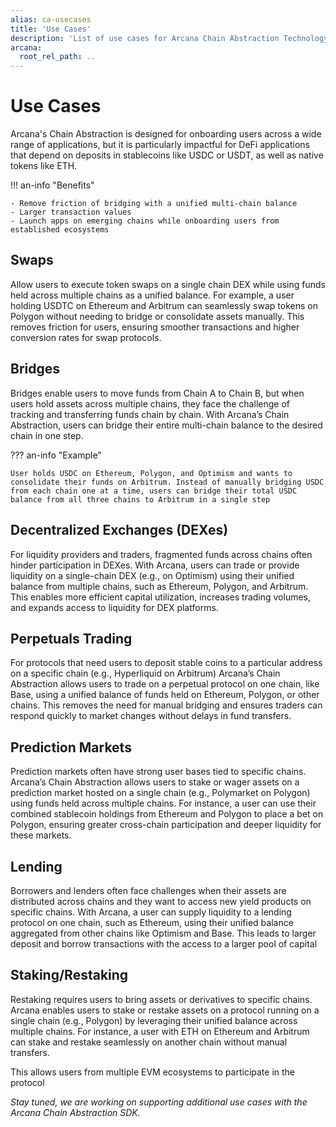 ```yaml
---
alias: ca-usecases
title: 'Use Cases'
description: 'List of use cases for Arcana Chain Abstraction Technology.'
arcana:
  root_rel_path: ..
---
```


# Use Cases

Arcana's Chain Abstraction is designed for onboarding users across a wide range of applications, but it is particularly impactful for DeFi applications that depend on deposits in stablecoins like USDC or USDT, as well as native tokens like ETH.

!!! an-info "Benefits"

    - Remove friction of bridging with a unified multi-chain balance
    - Larger transaction values
    - Launch apps on emerging chains while onboarding users from established ecosystems

## Swaps

Allow users to execute token swaps on a single chain DEX while using funds held across multiple chains as a unified balance. For example, a user holding USDTC on Ethereum and Arbitrum can seamlessly swap tokens on Polygon without needing to bridge or consolidate assets manually. This removes friction for users, ensuring smoother transactions and higher conversion rates for swap protocols.

## Bridges

Bridges enable users to move funds from Chain A to Chain B, but when users hold assets across multiple chains, they face the challenge of tracking and transferring funds chain by chain. With Arcana’s Chain Abstraction, users can bridge their entire multi-chain balance to the desired chain in one step.

??? an-info "Example"

    User holds USDC on Ethereum, Polygon, and Optimism and wants to consolidate their funds on Arbitrum. Instead of manually bridging USDC from each chain one at a time, users can bridge their total USDC balance from all three chains to Arbitrum in a single step

## Decentralized Exchanges (DEXes)

For liquidity providers and traders, fragmented funds across chains often hinder participation in DEXes. With Arcana, users can trade or provide liquidity on a single-chain DEX (e.g., on Optimism) using their unified balance from multiple chains, such as Ethereum, Polygon, and Arbitrum. This enables more efficient capital utilization, increases trading volumes, and expands access to liquidity for DEX platforms.

## Perpetuals Trading

For protocols that need users to deposit stable coins to a particular address on a specific chain (e.g., Hyperliquid on Arbitrum) Arcana’s Chain Abstraction allows users to trade on a perpetual protocol on one chain, like Base, using a unified balance of funds held on Ethereum, Polygon, or other chains. This removes the need for manual bridging and ensures traders can respond quickly to market changes without delays in fund transfers.

## Prediction Markets

Prediction markets often have strong user bases tied to specific chains. Arcana’s Chain Abstraction allows users to stake or wager assets on a prediction market hosted on a single chain (e.g., Polymarket on Polygon) using funds held across multiple chains. For instance, a user can use their combined stablecoin holdings from Ethereum and Polygon to place a bet on Polygon, ensuring greater cross-chain participation and deeper liquidity for these markets.

## Lending

Borrowers and lenders often face challenges when their assets are distributed across chains and they want to access new yield products on specific chains. With Arcana, a user can supply liquidity to a lending protocol on one chain, such as Ethereum, using their unified balance aggregated from other chains like Optimism and Base. This leads to larger deposit and borrow transactions with the access to a larger pool of capital

## Staking/Restaking

Restaking requires users to bring assets or derivatives to specific chains. Arcana enables users to stake or restake assets on a protocol running on a single chain (e.g., Polygon) by leveraging their unified balance across multiple chains. For instance, a user with ETH on Ethereum and Arbitrum can stake and restake seamlessly on another chain without manual transfers.

This allows users from multiple EVM ecosystems to participate in the protocol

*Stay tuned, we are working on supporting additional use cases with the Arcana Chain Abstraction SDK.*